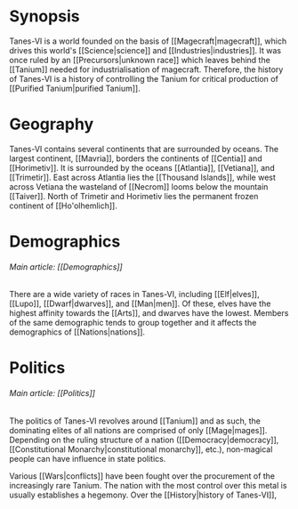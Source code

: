 # Synopsis

Tanes-VI is a world founded on the basis of [[Magecraft|magecraft]], which drives this world's [[Science|science]] and [[Industries|industries]]. It was once ruled by an [[Precursors|unknown race]] which leaves behind the [[Tanium]] needed for industrialisation of magecraft. Therefore, the history of Tanes-VI is a history of controlling the Tanium for critical production of [[Purified Tanium|purified Tanium]].

# Geography

Tanes-VI contains several continents that are surrounded by oceans. The largest continent, [[Mavria]], borders the continents of [[Centia]] and [[Horimetiv]]. It is surrounded by the oceans [[Atlantia]], [[Vetiana]], and [[Trimetir]]. East across Atlantia lies the [[Thousand Islands]], while west across Vetiana the wasteland of [[Necrom]] looms below the mountain [[Taiver]]. North of Trimetir and Horimetiv lies the permanent frozen continent of [[Ho'olhemlich]].

# Demographics

###### Main article: [[Demographics]]

There are a wide variety of races in Tanes-VI, including [[Elf|elves]], [[Lupo]], [[Dwarf|dwarves]], and [[Man|men]]. Of these, elves have the highest affinity towards the [[Arts]], and dwarves have the lowest. Members of the same demographic tends to group together and it affects the demographics of [[Nations|nations]].



# Politics

###### Main article: [[Politics]]

The politics of Tanes-VI revolves around [[Tanium]] and as such, the dominating elites of all nations are comprised of only [[Mage|mages]]. Depending on the ruling structure of a nation ([[Democracy|democracy]], [[Constitutional Monarchy|constitutional monarchy]], etc.), non-magical people can have influence in state politics.

Various [[Wars|conflicts]] have been fought over the procurement of the increasingly rare Tanium. The nation with the most control over this metal is usually establishes a hegemony. Over the [[History|history of Tanes-VI]], 